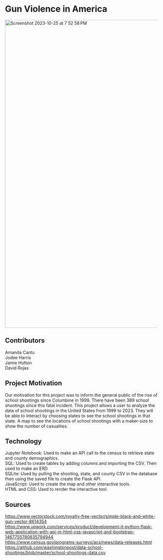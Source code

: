 # Gun Violence in America
<img width="1011" alt="Screenshot 2023-10-25 at 7 52 58 PM" src="https://github.com/arc71080/group_project_3/assets/137009177/c10d38ff-4848-4028-ad57-f570dd4a85c7">

## Contributors
Amanda Cantu<br/>
Jodee Harris<br/>
Jamie Hutton<br/>
David Rojas<br/>

## Project Motivation
Our motivation for this project was to inform the general public of the rise of school shootings since Columbine in 1999.  There have been 389 school shootings since this fatal incident. This project allows a user to analyze the data of school shootings in the United States from 1999 to 2023. They will be able to interact by choosing states to see the school shootings in that state. A map to see the locations of school shootings with a maker-size to show the number of casualties.  

## Technology
Jupyter Notebook: Used to make an API call to the census to retrieve state and county demographics.<br/>
SQL: Used to create tables by adding columns and importing the CSV. Then used to make an ERD<br/>
SQLite: Used by pulling the shooting, state, and county CSV in the database then using the saved file to create the Flask API.<br/>
JavaScript: Used to create the map and other interactive tools.<br/>
HTML and CSS: Used to render the interactive tool.

## Sources 

https://www.vectorstock.com/royalty-free-vector/simple-black-and-white-gun-vector-8614354<br/>
https://www.upwork.com/services/product/development-it-python-flask-web-application-with-api-in-html-css-javascript-and-bootstrap-1467755780835794944<br/>
https://www.census.gov/programs-surveys/acs/news/data-releases.html<br/>
https://github.com/washingtonpost/data-school-shootings/blob/master/school-shootings-data.csv<br/>




